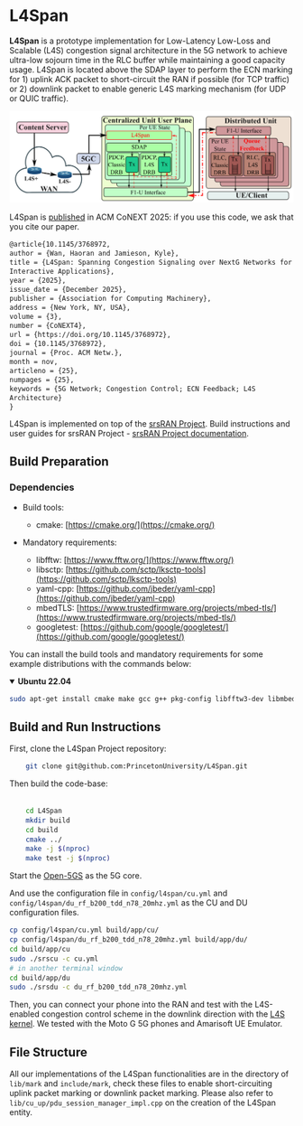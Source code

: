 # L4Span

**L4Span** is a prototype implementation for Low-Latency Low-Loss and Scalable (L4S) congestion signal architecture in the 5G network to achieve ultra-low sojourn time in the RLC buffer while maintaining a good capacity usage. L4Span is located above the SDAP layer to perform the ECN marking for 1) uplink ACK packet to short-circuit the RAN if possible (for TCP traffic) or 2) downlink packet to enable generic L4S marking mechanism (for UDP or QUIC traffic).

![l4span](figures/l4span.png "L4Span system overview")

L4Span is [published](https://doi.org/10.1145/3768972) in ACM CoNEXT 2025: if you use this code, we ask that you cite our paper.

```
@article{10.1145/3768972,
author = {Wan, Haoran and Jamieson, Kyle},
title = {L4Span: Spanning Congestion Signaling over NextG Networks for Interactive Applications},
year = {2025},
issue_date = {December 2025},
publisher = {Association for Computing Machinery},
address = {New York, NY, USA},
volume = {3},
number = {CoNEXT4},
url = {https://doi.org/10.1145/3768972},
doi = {10.1145/3768972},
journal = {Proc. ACM Netw.},
month = nov,
articleno = {25},
numpages = {25},
keywords = {5G Network; Congestion Control; ECN Feedback; L4S Architecture}
}
```

L4Span is implemented on top of the [srsRAN Project](https://www.srsran.com/). Build instructions and user guides for srsRAN Project - [srsRAN Project documentation](https://docs.srsran.com/projects/project).

Build Preparation
-----------------

### Dependencies

* Build tools:

  * cmake:               [https://cmake.org/](https://cmake.org/)
* Mandatory requirements:

  * libfftw:             [https://www.fftw.org/](https://www.fftw.org/)
  * libsctp:             [https://github.com/sctp/lksctp-tools](https://github.com/sctp/lksctp-tools)
  * yaml-cpp:            [https://github.com/jbeder/yaml-cpp](https://github.com/jbeder/yaml-cpp)
  * mbedTLS:             [https://www.trustedfirmware.org/projects/mbed-tls/](https://www.trustedfirmware.org/projects/mbed-tls/)
  * googletest:          [https://github.com/google/googletest/](https://github.com/google/googletest/)

You can install the build tools and mandatory requirements for some example distributions with the commands below:

<details open>
<summary><strong>Ubuntu 22.04</strong></summary>

```bash
sudo apt-get install cmake make gcc g++ pkg-config libfftw3-dev libmbedtls-dev libsctp-dev libyaml-cpp-dev libgtest-dev
```

Build and Run Instructions
--------------------------

First, clone the L4Span Project repository:

```bash
    git clone git@github.com:PrincetonUniversity/L4Span.git
```

Then build the code-base:

```bash

    cd L4Span
    mkdir build
    cd build
    cmake ../ 
    make -j $(nproc)
    make test -j $(nproc)
```

Start the [Open-5GS](https://open5gs.org/open5gs/docs/guide/01-quickstart/) as the 5G core. 

And use the configuration file in `config/l4span/cu.yml` and `config/l4span/du_rf_b200_tdd_n78_20mhz.yml` as the CU and DU configuration files.

```bash
cp config/l4span/cu.yml build/app/cu/
cp config/l4span/du_rf_b200_tdd_n78_20mhz.yml build/app/du/
cd build/app/cu
sudo ./srscu -c cu.yml
# in another terminal window
cd build/app/du
sudo ./srsdu -c du_rf_b200_tdd_n78_20mhz.yml
```

Then, you can connect your phone into the RAN and test with the L4S-enabled congestion control scheme in the downlink direction with the [L4S kernel](https://github.com/L4STeam/linux). We tested with the Moto G 5G phones and Amarisoft UE Emulator.

## File Structure

All our implementations of the L4Span functionalities are in the directory of `lib/mark` and `include/mark`, check these files to enable short-circuiting uplink packet marking or downlink packet marking. Please also refer to `lib/cu_up/pdu_session_manager_impl.cpp` on the creation of the L4Span entity.
